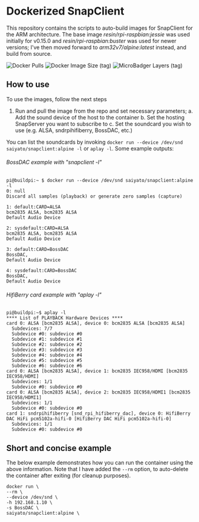 # Dockerized SnapClient
This repository contains the scripts to auto-build images for SnapClient for the ARM architecture. The base image *resin/rpi-raspbian:jessie* was used initially for v0.15.0 and *resin/rpi-raspbian:buster* was used for newer versions; I've then moved forward to *arm32v7/alpine:latest* instead, and build from source.

<img alt="Docker Pulls" src="https://img.shields.io/docker/pulls/saiyato/snapclient?style=flat-square">
<img alt="Docker Image Size (tag)" src="https://img.shields.io/docker/image-size/saiyato/snapclient/alpine?style=flat-square">
<img alt="MicroBadger Layers (tag)" src="https://img.shields.io/microbadger/layers/saiyato/snapclient/alpine?style=flat-square">

## How to use
To use the images, follow the next steps
1. Run and pull the image from the repo and set necessary parameters;
 a. Add the sound device of the host to the container
 b. Set the hosting SnapServer you want to subscribe to
 c. Set the soundcard you wish to use (e.g. ALSA, sndrpihifiberry, BossDAC, etc.)

You can list the soundcards by invoking `docker run --device /dev/snd saiyato/snapclient:alpine -l` or `aplay -l`. Some example outputs:
###### BossDAC example with "snapclient -l"
```
pi@buildpi:~ $ docker run --device /dev/snd saiyato/snapclient:alpine -l
0: null
Discard all samples (playback) or generate zero samples (capture)

1: default:CARD=ALSA
bcm2835 ALSA, bcm2835 ALSA
Default Audio Device

2: sysdefault:CARD=ALSA
bcm2835 ALSA, bcm2835 ALSA
Default Audio Device

3: default:CARD=BossDAC
BossDAC,
Default Audio Device

4: sysdefault:CARD=BossDAC
BossDAC,
Default Audio Device
```

###### HifiBerry card example with "aplay -l"
```
pi@buildpi:~$ aplay -l
**** List of PLAYBACK Hardware Devices ****
card 0: ALSA [bcm2835 ALSA], device 0: bcm2835 ALSA [bcm2835 ALSA]
  Subdevices: 7/7
  Subdevice #0: subdevice #0
  Subdevice #1: subdevice #1
  Subdevice #2: subdevice #2
  Subdevice #3: subdevice #3
  Subdevice #4: subdevice #4
  Subdevice #5: subdevice #5
  Subdevice #6: subdevice #6
card 0: ALSA [bcm2835 ALSA], device 1: bcm2835 IEC958/HDMI [bcm2835 IEC958/HDMI]
  Subdevices: 1/1
  Subdevice #0: subdevice #0
card 0: ALSA [bcm2835 ALSA], device 2: bcm2835 IEC958/HDMI1 [bcm2835 IEC958/HDMI1]
  Subdevices: 1/1
  Subdevice #0: subdevice #0
card 1: sndrpihifiberry [snd_rpi_hifiberry_dac], device 0: HifiBerry DAC HiFi pcm5102a-hifi-0 [HifiBerry DAC HiFi pcm5102a-hifi-0]
  Subdevices: 1/1
  Subdevice #0: subdevice #0
```

## Short and concise example
The below example demonstrates how you can run the container using the above information. Note that I have added the `--rm` option, to auto-delete the container after exiting (for cleanup purposes).

```
docker run \
--rm \
--device /dev/snd \
-h 192.168.1.10 \
-s BossDAC \
saiyato/snapclient:alpine \
```
